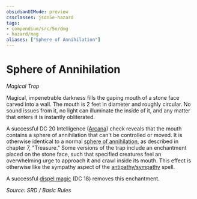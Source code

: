 ```yaml
---
obsidianUIMode: preview
cssclasses: json5e-hazard
tags:
- compendium/src/5e/dmg
- hazard/mag
aliases: ["Sphere of Annihilation"]
---
```

# Sphere of Annihilation
*Magical Trap*  

Magical, impenetrable darkness fills the gaping mouth of a stone face carved into a wall. The mouth is 2 feet in diameter and roughly circular. No sound issues from it, no light can illuminate the inside of it, and any matter that enters it is instantly obliterated.

A successful DC 20 Intelligence ([Arcana](skills.md#Arcana)) check reveals that the mouth contains a sphere of annihilation that can't be controlled or moved. It is otherwise identical to a normal [sphere of annihilation](dnd5e-markdown-main/compendium/items/sphere-of-annihilation.md), as described in chapter 7, "Treasure." Some versions of the trap include an enchantment placed on the stone face, such that specified creatures feel an overwhelming urge to approach it and crawl inside its mouth. This effect is otherwise like the sympathy aspect of the [antipathy/sympathy](antipathy-sympathy.md) spell.

A successful [dispel magic](dispel-magic.md) (DC 18) removes this enchantment.

*Source: SRD / Basic Rules*
